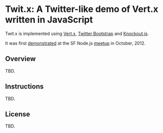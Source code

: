 Twit.x: A Twitter-like demo of Vert.x written in JavaScript
=======================================================================================

Twit.x is implemented using [Vert.x](http://http://vertx.io), [Twitter Bootstrap](http://twitter.github.com/bootstrap/) and [Knockout.js](http://knockoutjs.com).

It was first [demonstrated](http://www.slideshare.net/mstine/vertx-14673790) at the SF Node.js [meetup](http://www.sfjava.org/events/74079562/) in October, 2012.

Overview
--------
TBD.


Instructions
------------------------
TBD.


License
-------
TBD.

